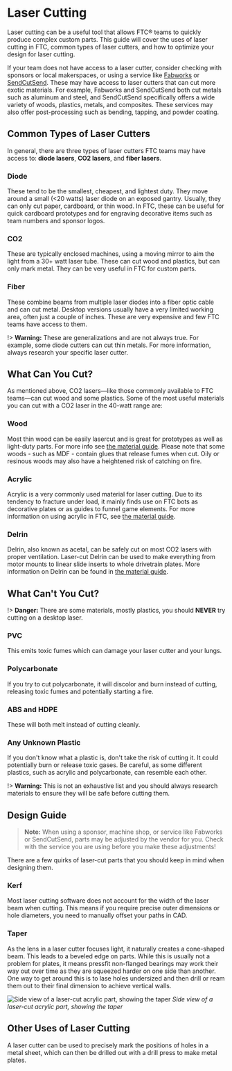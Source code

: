 # Laser Cutting

Laser cutting can be a useful tool that allows FTC® teams to quickly produce complex custom parts. This guide will cover the uses of laser cutting in FTC, common types of laser cutters, and how to optimize your design for laser cutting.

If your team does not have access to a laser cutter, consider checking with sponsors or local makerspaces, or using a service like [Fabworks](https://www.fabworks.com/) or [SendCutSend](https://sendcutsend.com/). These may have access to laser cutters that can cut more exotic materials. For example, Fabworks and SendCutSend both cut metals such as aluminum and steel, and SendCutSend specifically offers a wide variety of woods, plastics, metals, and composites. These services may also offer post-processing such as bending, tapping, and powder coating.

## Common Types of Laser Cutters

In general, there are three types of laser cutters FTC teams may have access to: **diode lasers**, **CO2 lasers**, and **fiber lasers**.

### Diode

These tend to be the smallest, cheapest, and lightest duty. They move around a small (<20 watts) laser diode on an exposed gantry. Usually, they can only cut paper, cardboard, or thin wood. In FTC, these can be useful for quick cardboard prototypes and for engraving decorative items such as team numbers and sponsor logos.

### CO2

These are typically enclosed machines, using a moving mirror to aim the light from a 30+ watt laser tube. These can cut wood and plastics, but can only mark metal. They can be very useful in FTC for custom parts.

### Fiber

These combine beams from multiple laser diodes into a fiber optic cable and can cut metal. Desktop versions usually have a very limited working area, often just a couple of inches. These are very expensive and few FTC teams have access to them.

!> **Warning:** These are generalizations and are not always true. For example, some diode cutters can cut thin metals. For more information, always research your specific laser cutter.

## What Can You Cut?

As mentioned above, CO2 lasers—like those commonly available to FTC teams—can cut wood and some plastics. Some of the most useful materials you can cut with a CO2 laser in the 40-watt range are:

### Wood

Most thin wood can be easily lasercut and is great for prototypes as well as light-duty parts. For more info see [the material guide](/en/docs/ftc/custom-manufacturing/materials-guide). Please note that some woods - such as MDF - contain glues that release fumes when cut. Oily or resinous woods may also have a heightened risk of catching on fire.

### Acrylic

Acrylic is a very commonly used material for laser cutting. Due to its tendency to fracture under load, it mainly finds use on FTC bots as decorative plates or as guides to funnel game elements. For more information on using acrylic in FTC, see [the material guide](/en/docs/ftc/custom-manufacturing/materials-guide).

### Delrin

Delrin, also known as acetal, can be safely cut on most CO2 lasers with proper ventilation. Laser-cut Delrin can be used to make everything from motor mounts to linear slide inserts to whole drivetrain plates. More information on Delrin can be found in [the material guide](/en/docs/ftc/custom-manufacturing/materials-guide).

## What Can't You Cut?

!> **Danger:** There are some materials, mostly plastics, you should **NEVER** try cutting on a desktop laser.

### PVC

This emits toxic fumes which can damage your laser cutter and your lungs.

### Polycarbonate

If you try to cut polycarbonate, it will discolor and burn instead of cutting, releasing toxic fumes and potentially starting a fire.

### ABS and HDPE

These will both melt instead of cutting cleanly.

### Any Unknown Plastic

If you don't know what a plastic is, don't take the risk of cutting it. It could potentially burn or release toxic gases. Be careful, as some different plastics, such as acrylic and polycarbonate, can resemble each other.

!> **Warning:** This is not an exhaustive list and you should always research materials to ensure they will be safe before cutting them.

## Design Guide

> **Note:** When using a sponsor, machine shop, or service like Fabworks or SendCutSend, parts may be adjusted by the vendor for you. Check with the service you are using before you make these adjustments!

There are a few quirks of laser-cut parts that you should keep in mind when designing them.

### Kerf

Most laser cutting software does not account for the width of the laser beam when cutting. This means if you require precise outer dimensions or hole diameters, you need to manually offset your paths in CAD.

### Taper

As the lens in a laser cutter focuses light, it naturally creates a cone-shaped beam. This leads to a beveled edge on parts. While this is usually not a problem for plates, it means pressfit non-flanged bearings may work their way out over time as they are squeezed harder on one side than another. One way to get around this is to lase holes undersized and then drill or ream them out to their final dimension to achieve vertical walls.

![Side view of a laser-cut acrylic part, showing the taper](https://dd8f408.webp.ee/taper-example.jpg)
*Side view of a laser-cut acrylic part, showing the taper*

## Other Uses of Laser Cutting

A laser cutter can be used to precisely mark the positions of holes in a metal sheet, which can then be drilled out with a drill press to make metal plates.
